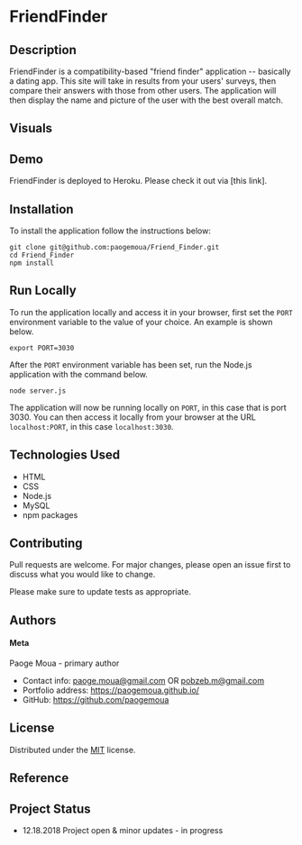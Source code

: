 # FriendFinder

## Description
FriendFinder is a compatibility-based "friend finder" application -- basically a dating app. This site will take in results from your users' surveys, then compare their answers with those from other users. The application will then display the name and picture of the user with the best overall match.

## Visuals
<!-- [Image][image] -->

<!-- [![Bamazon](assets/images/Bamazon.png)](https://github.com/paogemoua/bamazon) -->

## Demo
	
FriendFinder is deployed to Heroku. Please check it out via [this link]<!--(https://---.herokuapp.com/)-->.

## Installation

To install the application follow the instructions below:

	git clone git@github.com:paogemoua/Friend_Finder.git
	cd Friend_Finder
	npm install
	
## Run Locally

To run the application locally and access it in your browser, first set the `PORT` environment variable to the value of your choice. An example is shown below.

	export PORT=3030
	
After the `PORT` environment variable has been set, run the Node.js application with the command below.

	node server.js
	
The application will now be running locally on `PORT`, in this case that is port 3030. You can then access it locally from your browser at the URL `localhost:PORT`, in this case `localhost:3030`.

## Technologies Used
* HTML
* CSS
* Node.js
* MySQL
* npm packages

## Contributing
Pull requests are welcome. For major changes, please open an issue first to discuss what you would like to change.

Please make sure to update tests as appropriate.

## Authors
#### Meta
Paoge Moua - primary author
* Contact info: paoge.moua@gmail.com OR pobzeb.m@gmail.com
* Portfolio address: https://paogemoua.github.io/
* GitHub: https://github.com/paogemoua

## License
Distributed under the [MIT] license.

## Reference

## Project Status
* 12.18.2018 Project open & minor updates - in progress

<!-- Linked -->
[MIT]: https://choosealicense.com/licenses/mit/
<!-- [Watch the video for Bamazon demo]: https://drive.google.com/file/d/1UfLPqX6VsiCDgM2JOvPRmo-KcEcFeYOr/view -->
<!-- [image]: https://drive.google.com/file/d/1-LnstPMlT99lfDg3XKhBpMbFZeaHqAp8/view?usp=sharing -->